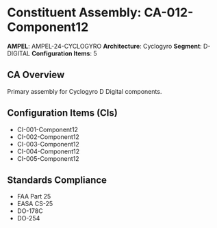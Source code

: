 # Constituent Assembly: CA-012-Component12

**AMPEL**: AMPEL-24-CYCLOGYRO
**Architecture**: Cyclogyro
**Segment**: D-DIGITAL
**Configuration Items**: 5

## CA Overview
Primary assembly for Cyclogyro D Digital components.

## Configuration Items (CIs)
- CI-001-Component12
- CI-002-Component12
- CI-003-Component12
- CI-004-Component12
- CI-005-Component12

## Standards Compliance
- FAA Part 25
- EASA CS-25
- DO-178C
- DO-254
